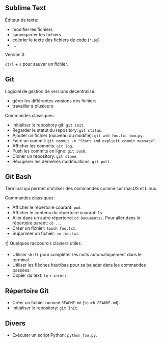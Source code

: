## Sublime Text
Éditeur de texte:
- modifier les fichiers
- sauvegarder les fichiers
- colorier le texte des fichiers de code (`*.py`)
- ...

Version 3.

`ctrl` + `s` pour sauver un fichier.

## Git
Logiciel de gestion de versions décentralisé:
- gérer les différentes versions des fichiers
- travailler à plusieurs

Commandes classiques:
- Initialiser le repository git: `git init`.
- Regarder le statut du repository: `git status`.
- Ajouter un fichier (nouveau ou modifié): `git add foo.txt boo.py`.
- Faire un commit: `git commit -m "Short and explicit commit message"`.
- Afficher les commits: `git log`.
- Push les commits en ligne: `git push`.
- Cloner un repository: `git clone`.
- Récupérer les dernières modifications: `git pull`.

## Git Bash
Terminal qui permet d'utiliser des commandes comme sur macOS et Linux.

Commandes classiques:
- Afficher le répertoire courant: `pwd`.
- Afficher le contenu du répertoire courant: `ls`.
- Aller dans un autre répertoire: `cd Documents/`. Pour aller dans le répertoire parent: `cd ..`.
- Créer un fichier: `touch foo.txt`.
- Supprimer un fichier: `rm foo.txt`.

:point_up: Quelques raccourcis claviers utiles:
- Utiliser `shift` pour compléter les mots automatiquement dans le terminal.
- Utiliser les flèches haut/bas pour se balader dans les commandes passées.
- Copier du text: `fn` + `insert`.

## Répertoire Git
- Créer un fichier nommé `README.md` (`touch README.md`).
- Initialiser le repository: `git init`.

## Divers
- Exécuter un script Python: `python foo.py`.
